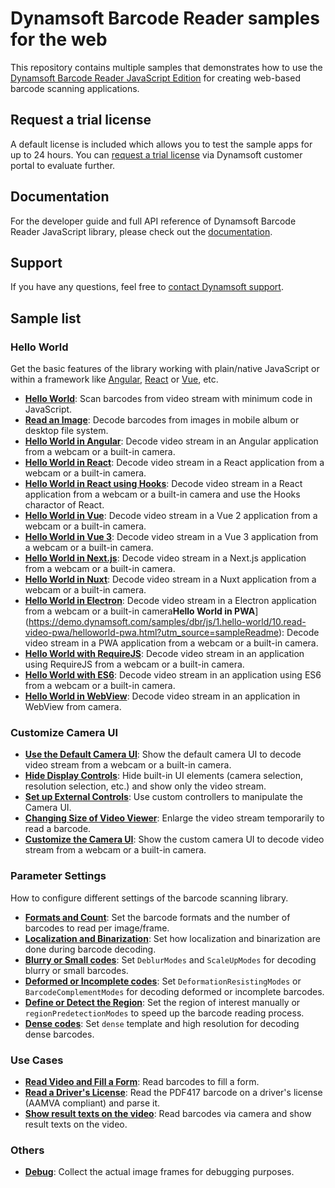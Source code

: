 # Dynamsoft Barcode Reader samples for the web

This repository contains multiple samples that demonstrates how to use the [Dynamsoft Barcode Reader JavaScript Edition](https://www.dynamsoft.com/barcode-reader/sdk-javascript/?utm_source=sampleReadme) for creating web-based barcode scanning applications.

## Request a trial license

A default license is included which allows you to test the sample apps for up to 24 hours. You can [request a trial license](https://www.dynamsoft.com/customer/license/trialLicense?product=dbr&package=js&utm_source=sampleReadme) via Dynamsoft customer portal to evaluate further.

## Documentation

For the developer guide and full API reference of Dynamsoft Barcode Reader JavaScript library, please check out the [documentation](https://www.dynamsoft.com/barcode-reader/programming/javascript/?ver=latest&utm_source=sampleReadme).

## Support

If you have any questions, feel free to [contact Dynamsoft support](https://www.dynamsoft.com/company/contact?utm_source=sampleReadme).

## Sample list

### Hello World

Get the basic features of the library working with plain/native JavaScript or within a framework like [Angular](https://angular.io/), [React](https://reactjs.org/) or [Vue](https://vuejs.org/), etc.

* [**Hello World**](https://demo.dynamsoft.com/samples/dbr/js/1.hello-world/1.hello-world.html?utm_source=sampleReadme): Scan barcodes from video stream with minimum code in JavaScript.
* [**Read an Image**](https://demo.dynamsoft.com/samples/dbr/js/1.hello-world/2.read-an-image.html?utm_source=sampleReadme): Decode barcodes from images in mobile album or desktop file system.
* [**Hello World in Angular**](https://demo.dynamsoft.com/samples/dbr/js/1.hello-world/3.read-video-angular/dist/hello-world/?utm_source=sampleReadme): Decode video stream in an Angular application from a webcam or a built-in camera.
* [**Hello World in React**](https://demo.dynamsoft.com/samples/dbr/js/1.hello-world/4.read-video-react/build/?utm_source=sampleReadme): Decode video stream in a React application from a webcam or a built-in camera.
* [**Hello World in React using Hooks**](https://demo.dynamsoft.com/samples/dbr/js/1.hello-world/13.read-video-react-hooks/build/?utm_source=sampleReadme): Decode video stream in a React application from a webcam or a built-in camera and use the Hooks charactor of React.
* [**Hello World in Vue**](https://demo.dynamsoft.com/samples/dbr/js/1.hello-world/5.read-video-vue/dist/?utm_source=sampleReadme): Decode video stream in a Vue 2 application from a webcam or a built-in camera.
* [**Hello World in Vue 3**](https://demo.dynamsoft.com/samples/dbr/js/1.hello-world/6.read-video-vue3/dist/?utm_source=sampleReadme): Decode video stream in a Vue 3 application from a webcam or a built-in camera.
* [**Hello World in Next.js**](https://www.dynamsoft.com/barcode-reader/programming/javascript/samples-demos/helloworld-nextjs.html?utm_source=sampleReadme): Decode video stream in a Next.js application from a webcam or a built-in camera.
* [**Hello World in Nuxt**](https://www.dynamsoft.com/barcode-reader/programming/javascript/samples-demos/helloworld-nuxtjs.html?utm_source=sampleReadme): Decode video stream in a Nuxt application from a webcam or a built-in camera.
* [**Hello World in Electron**](https://www.dynamsoft.com/barcode-reader/programming/javascript/samples-demos/helloworld-electron.html?utm_source=sampleReadme): Decode video stream in a Electron application from a webcam or a built-in camera**Hello World in PWA**](https://demo.dynamsoft.com/samples/dbr/js/1.hello-world/10.read-video-pwa/helloworld-pwa.html?utm_source=sampleReadme): Decode video stream in a PWA application from a webcam or a built-in camera.
* [**Hello World with RequireJS**](https://demo.dynamsoft.com/samples/dbr/js/1.hello-world/11.read-video-requirejs.html?utm_source=sampleReadme): Decode video stream in an application using RequireJS from a webcam or a built-in camera.
* [**Hello World with ES6**](https://demo.dynamsoft.com/samples/dbr/js/1.hello-world/12.read-video-es6.html?utm_source=sampleReadme): Decode video stream in an application using ES6 from a webcam or a built-in camera.
* [**Hello World in WebView**](https://github.com/Dynamsoft/barcode-reader-javascript-samples/tree/main/1.hello-world/14.read-video-webview): Decode video stream in an application in WebView from camera. 
### Customize Camera UI

* [**Use the Default Camera UI**](https://demo.dynamsoft.com/samples/dbr/js/2.ui-tweaking/1.read-video-show-result.html?utm_source=sampleReadme): Show the default camera UI to decode video stream from a webcam or a built-in camera.
* [**Hide Display Controls**](https://demo.dynamsoft.com/samples/dbr/js/2.ui-tweaking/2.read-video-no-extra-control.html?utm_source=sampleReadme): Hide built-in UI elements (camera selection, resolution selection, etc.) and show only the video stream.
* [**Set up External Controls**](https://demo.dynamsoft.com/samples/dbr/js/2.ui-tweaking/3.read-video-with-external-control.html?utm_source=sampleReadme): Use custom controllers to manipulate the Camera UI.
* [**Changing Size of Video Viewer**](https://demo.dynamsoft.com/samples/dbr/js/2.ui-tweaking/4.difference-video-size.html?utm_source=sampleReadme): Enlarge the video stream temporarily to read a barcode.
* [**Customize the Camera UI**](https://demo.dynamsoft.com/samples/dbr/js/2.ui-tweaking/5.read-video-with-custom-default-ui.html?utm_source=sampleReadme): Show the custom camera UI to decode video stream from a webcam or a built-in camera.

### Parameter Settings

How to configure different settings of the barcode scanning library.

* [**Formats and Count**](https://demo.dynamsoft.com/samples/dbr/js/3.settings/1.barcodeFormats-expectedBarcodes.html?utm_source=sampleReadme): Set the barcode formats and the number of barcodes to read per image/frame.
* [**Localization and Binarization**](https://demo.dynamsoft.com/samples/dbr/js/3.settings/2.localizationModes-binarizationModes.html?utm_source=sampleReadme): Set how localization and binarization are done during barcode decoding.
* [**Blurry or Small codes**](https://demo.dynamsoft.com/samples/dbr/js/3.settings/3.blurred-small-barcodes.html?utm_source=sampleReadme): Set `DeblurModes` and `ScaleUpModes` for decoding blurry or small barcodes.
* [**Deformed or Incomplete codes**](https://demo.dynamsoft.com/samples/dbr/js/3.settings/4.deformed-incomplete-barcodes.html?utm_source=sampleReadme): Set `DeformationResistingModes` or `BarcodeComplementModes` for decoding deformed or incomplete barcodes.
* [**Define or Detect the Region**](https://demo.dynamsoft.com/samples/dbr/js/3.settings/5.regionOfInterest-regionPredetection.html?utm_source=sampleReadme): Set the region of interest manually or `regionPredetectionModes` to speed up the barcode reading process.
* [**Dense codes**](https://demo.dynamsoft.com/samples/dbr/js/3.settings/6.dense-barcodes.html?utm_source=sampleReadme): Set `dense` template and high resolution for decoding dense barcodes.

### Use Cases

* [**Read Video and Fill a Form**](https://demo.dynamsoft.com/samples/dbr/js/4.use-case/1.fill-a-form-with-barcode-reading.html?utm_source=sampleReadme): Read barcodes to fill a form.
* [**Read a Driver's License**](https://demo.dynamsoft.com/samples/dbr/js/4.use-case/2.read-a-drivers-license.html?utm_source=sampleReadme): Read the PDF417 barcode on a driver's license (AAMVA compliant) and parse it.
* [**Show result texts on the video**](https://demo.dynamsoft.com/samples/dbr/js/4.use-case/3.show-result-texts-on-the-video.html?utm_source=sampleReadme): Read barcodes via camera and show result texts on the video.

### Others

* [**Debug**](https://www.dynamsoft.com/barcode-reader/programming/javascript/samples-demos/debug.html?utm_source=sampleReadme): Collect the actual image frames for debugging purposes.
